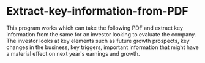 # Extract-key-information-from-PDF
This program works which can take the following PDF and extract key information from the same for an investor looking to evaluate the company. The investor looks at key elements such as future growth prospects, key changes in the business, key triggers, important information that might have a material effect on next year's earnings and growth.
